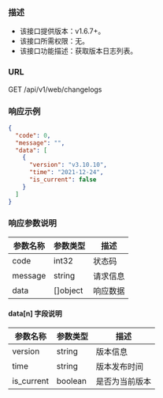 ### 描述

- 该接口提供版本：v1.6.7+。
- 该接口所需权限：无。
- 该接口功能描述：获取版本日志列表。

### URL

GET /api/v1/web/changelogs


### 响应示例

```json
{
  "code": 0,
  "message": "",
  "data": [
    {
      "version": "v3.10.10",
      "time": "2021-12-24",
      "is_current": false
    }
  ]
}
```

### 响应参数说明

| 参数名称    | 参数类型     | 描述   |
|---------|----------|------|
| code    | int32    | 状态码  |
| message | string   | 请求信息 |
| data    | []object | 响应数据 |

#### data[n] 字段说明
| 参数名称       | 参数类型    | 描述      |
|------------|---------|---------|
| version    | string  | 版本信息    |
| time       | string  | 版本发布时间  |
| is_current | boolean | 是否为当前版本 |
